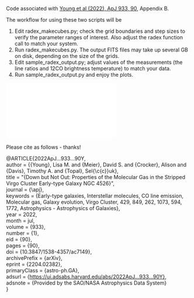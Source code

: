 Code associated with [Young et al (2022), ApJ 933, 90](https://ui.adsabs.harvard.edu/abs/2022ApJ...933...90Y/abstract), Appendix B.

The workflow for using these two scripts will be
1. Edit radex_makecubes.py; check the grid boundaries and step sizes to verify the parameter ranges of interest.
   Also adjust the radex function call to match your system.
2. Run radex_makecubes.py.  The output FITS files may take up several GB on disk, depending on the size of the grids.
3. Edit sample_radex_output.py; adjust values of the measurements (the line ratios and 12CO brightness
    temperature) to match your data.
4. Run sample_radex_output.py and enjoy the plots.

![Example corner plot (output of sample_radex_output.py)](ring_radex_mcmc.pdf)

Please cite as follows - thanks!

@ARTICLE{2022ApJ...933...90Y,  
       author = {{Young}, Lisa M. and {Meier}, David S. and {Crocker}, Alison and {Davis}, Timothy A. and {Topal}, Sel{\c{c}}uk},  
        title = "{Down but Not Out: Properties of the Molecular Gas in the Stripped Virgo Cluster Early-type Galaxy NGC 4526}",  
      journal = {\apj},  
     keywords = {Early-type galaxies, Interstellar molecules, CO line emission, Molecular gas, Galaxy evolution, Virgo Cluster, 429, 849, 262, 1073, 594, 1772, Astrophysics - Astrophysics of Galaxies},  
         year = 2022,  
        month = jul,  
       volume = {933},  
       number = {1},  
          eid = {90},  
        pages = {90},  
          doi = {10.3847/1538-4357/ac7149},  
archivePrefix = {arXiv},  
       eprint = {2204.02382},  
 primaryClass = {astro-ph.GA},  
       adsurl = {https://ui.adsabs.harvard.edu/abs/2022ApJ...933...90Y},  
      adsnote = {Provided by the SAO/NASA Astrophysics Data System}  
}

